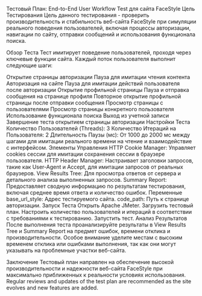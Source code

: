 Тестовый План: End-to-End User Workflow Test для сайта FaceStyle
Цель Тестирования
Цель данного тестирования - проверить производительность и стабильность веб-сайта FaceStyle при симуляции реального поведения пользователей, включая процессы авторизации, навигации по сайту, отправки сообщений и использования функционала поиска.

Обзор Теста
Тест имитирует поведение пользователей, проходя через ключевые функции сайта. Каждый поток пользователя выполнит следующие шаги:

Открытие страницы авторизации
Пауза для имитации чтения контента
Авторизация на сайте
Пауза для имитации действий пользователя после авторизации
Открытие профильной страницы
Пауза и отправка сообщения на странице профиля
Повторное открытие профильной страницы после отправки сообщения
Просмотр страницы с пользователями
Просмотр страницы конкретного пользователя
Использование функционала поиска
Выход из учетной записи
Завершение теста открытием страницы авторизации
Настройки Теста
Количество Пользователей (Threads): 3
Количество Итераций на Пользователя: 2
Длительность Паузы (мс): От 1000 до 2000 мс между шагами для имитации реального времени на чтение и взаимодействие с интерфейсом.
Элементы Управления
HTTP Cookie Manager: Управляет cookies сессии для имитации сохранения сессии в браузере пользователя.
HTTP Header Manager: Настраивает заголовки запросов, такие как User-Agent и Accept, для имитации запросов от реальных браузеров.
View Results Tree: Для просмотра ответов от сервера и детального анализа выполненных запросов.
Summary Report: Предоставляет сводную информацию по результатам тестирования, включая среднее время ответа и количество ошибок.
Переменные
base_url_style: Адрес тестируемого сайта.
code_path: Путь к странице авторизации.
Запуск Теста
Открыть Apache JMeter.
Загрузить тестовый план.
Настроить количество пользователей и итераций в соответствии с требованиями к тестированию.
Запустить тест.
Анализ Результатов
После выполнения теста проанализируйте результаты в View Results Tree и Summary Report на предмет ошибок, времени отклика и производительности. Особое внимание уделите местам с высоким временем отклика или ошибками выполнения, так как они могут указывать на проблемные участки веб-сайта.

Заключение
Тестовый план направлен на обеспечение высокой производительности и надежности веб-сайта FaceStyle при максимально приближенных к реальности условиях использования. Regular reviews and updates of the test plan are recommended as the site evolves and new features are added.